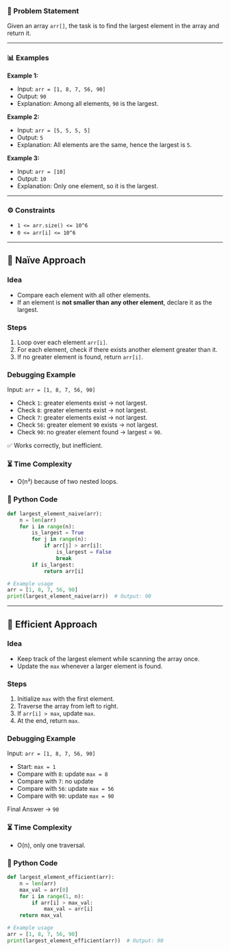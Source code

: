 ### 📝 Problem Statement

Given an array `arr[]`, the task is to find the largest element in the array and return it.

---

### 📊 Examples

**Example 1:**

- Input: `arr = [1, 8, 7, 56, 90]`
- Output: `90`
- Explanation: Among all elements, `90` is the largest.

**Example 2:**

- Input: `arr = [5, 5, 5, 5]`
- Output: `5`
- Explanation: All elements are the same, hence the largest is `5`.

**Example 3:**

- Input: `arr = [10]`
- Output: `10`
- Explanation: Only one element, so it is the largest.

---

### ⚙️ Constraints

- `1 <= arr.size() <= 10^6`
- `0 <= arr[i] <= 10^6`

---

## 🐢 Naïve Approach

### Idea

- Compare each element with all other elements.
- If an element is **not smaller than any other element**, declare it as the largest.

### Steps

1. Loop over each element `arr[i]`.
2. For each element, check if there exists another element greater than it.
3. If no greater element is found, return `arr[i]`.

### Debugging Example

Input: `arr = [1, 8, 7, 56, 90]`

- Check `1`: greater elements exist → not largest.
- Check `8`: greater elements exist → not largest.
- Check `7`: greater elements exist → not largest.
- Check `56`: greater element `90` exists → not largest.
- Check `90`: no greater element found → largest = `90`.

✅ Works correctly, but inefficient.

### ⏳ Time Complexity

- O(n²) because of two nested loops.

### 🐍 Python Code

```python
def largest_element_naive(arr):
    n = len(arr)
    for i in range(n):
        is_largest = True
        for j in range(n):
            if arr[j] > arr[i]:
                is_largest = False
                break
        if is_largest:
            return arr[i]

# Example usage
arr = [1, 8, 7, 56, 90]
print(largest_element_naive(arr))  # Output: 90

```

---

## 🚀 Efficient Approach

### Idea

- Keep track of the largest element while scanning the array once.
- Update the `max` whenever a larger element is found.

### Steps

1. Initialize `max` with the first element.
2. Traverse the array from left to right.
3. If `arr[i] > max`, update `max`.
4. At the end, return `max`.

### Debugging Example

Input: `arr = [1, 8, 7, 56, 90]`

- Start: `max = 1`
- Compare with `8`: update `max = 8`
- Compare with `7`: no update
- Compare with `56`: update `max = 56`
- Compare with `90`: update `max = 90`

Final Answer → `90`

### ⏳ Time Complexity

- O(n), only one traversal.

### 🐍 Python Code

```python
def largest_element_efficient(arr):
    n = len(arr)
    max_val = arr[0]
    for i in range(1, n):
        if arr[i] > max_val:
            max_val = arr[i]
    return max_val

# Example usage
arr = [1, 8, 7, 56, 90]
print(largest_element_efficient(arr))  # Output: 90

```